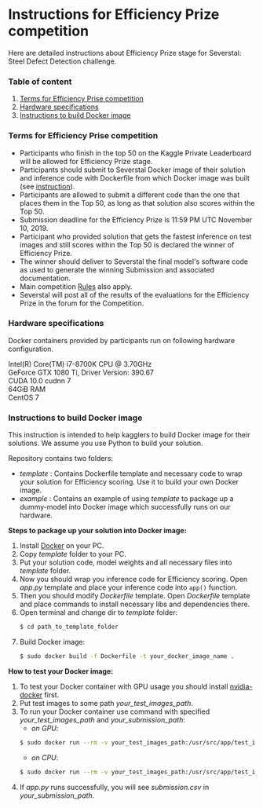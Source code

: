 # Instructions for Efficiency Prize competition

Here are detailed instructions about Efficiency Prize stage for Severstal: Steel Defect Detection challenge. 

### Table of content

1. [Terms for Efficiency Prise competition](#terms)
2. [Hardware specifications](#hwspec)
3. [Instructions to build Docker image](#instructions)

### Terms for Efficiency Prise competition <a name="terms"></a>

 - Participants who finish in the top 50 on the Kaggle Private Leaderboard will be allowed for Efficiency Prize stage.
 - Participants should submit to Severstal Docker image of their solution and inference code with Dockerfile from which Docker image was built (see [instruction](#instructions)).
 - Participants are allowed to submit a different code than the one that places them in the Top 50, as long as that solution also scores within the Top 50.
 - Submission deadline for the Efficiency Prize is 11:59 PM UTC November 10, 2019.
 - Participant who provided solution that gets the fastest inference on test images and still scores within the Top 50 is declared the winner of Efficiency Prize.
 - The winner should deliver to Severstal the final model's software code as used to generate the winning Submission and associated documentation.
 - Main competition [Rules](https://www.kaggle.com/c/severstal-steel-defect-detection/rules) also apply.
 - Severstal will post all of the results of the evaluations for the Efficiency Prize in the forum for the Competition.
 

### Hardware specifications <a name="hwspec"></a>

Docker containers provided by participants run on following hardware configuration.

Intel(R) Core(TM) i7-8700K CPU @ 3.70GHz  
GeForce GTX 1080 Ti, Driver Version: 390.67  
CUDA 10.0 cudnn 7  
64GiB RAM  
CentOS 7


### Instructions to build Docker image <a name="instructions"></a>

This instruction is intended to help kagglers to build Docker image for their solutions. We assume you use Python to build your solution.

Repository contains two folders:
- *template* : Contains Dockerfile template and necessary code to wrap your solution for Efficiency scoring. Use it to build your own Docker image.
- *example* : Contains an example of using *template* to package up a dummy-model into Docker image which successfully runs on our hardware. 

**Steps to package up your solution into Docker image:**
1. Install [Docker](https://docs.docker.com/install/) on your PC.
2. Copy *template* folder to your PC.
3. Put your solution code, model weights and all necessary files into *template* folder.
4. Now you should wrap you inference code for Efficiency scoring. Open *app.py* template and place your inference code into `app()` function. 
5. Then you should modify *Dockerfile* template. Open *Dockerfile* template and place commands to install necessary libs and dependencies there. 
6. Open terminal and change dir to *template* folder:  
    ```bash
    $ cd path_to_template_folder
    ```
7. Build Docker image:  
    ```bash
    $ sudo docker build -f Dockerfile -t your_docker_image_name .
    ```

**How to test your Docker image:**  
1. To test your Docker container with GPU usage you should install [nvidia-docker](https://github.com/NVIDIA/nvidia-docker) first.
2. Put test images to some path *your_test_images_path*.
3. To run your Docker container use command with specified *your_test_images_path* and *your_submission_path*:  
    - *on GPU*:   
    ```bash
    $ sudo docker run --rm -v your_test_images_path:/usr/src/app/test_images -v your_submission_path:/usr/src/app/temp --device=/dev/nvidiactl --device=/dev/nvidia-uvm --device=/dev/nvidia0 --volume-driver nvidia-docker your_docker_image_name
    ```
    - *on CPU*:  
    ```bash
    $ sudo docker run --rm -v your_test_images_path:/usr/src/app/test_images -v your_submission_path:/usr/src/app/temp your_docker_image_name
    ```  
4. If *app.py* runs successfully, you will see *submission.csv* in *your_submission_path*.
